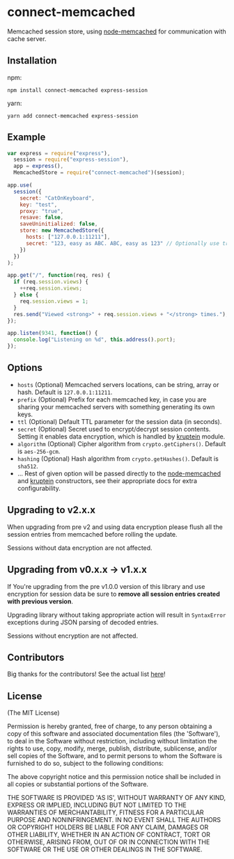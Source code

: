# connect-memcached

Memcached session store, using [node-memcached](http://github.com/3rd-Eden/node-memcached) for communication with cache server.

## Installation

npm:

```shell
npm install connect-memcached express-session
```

yarn:

```shell
yarn add connect-memcached express-session
```

## Example

```javascript
var express = require("express"),
  session = require("express-session"),
  app = express(),
  MemcachedStore = require("connect-memcached")(session);

app.use(
  session({
    secret: "CatOnKeyboard",
    key: "test",
    proxy: "true",
    resave: false,
    saveUninitialized: false,
    store: new MemcachedStore({
      hosts: ["127.0.0.1:11211"],
      secret: "123, easy as ABC. ABC, easy as 123" // Optionally use transparent encryption for memcached session data
    })
  })
);

app.get("/", function(req, res) {
  if (req.session.views) {
    ++req.session.views;
  } else {
    req.session.views = 1;
  }
  res.send("Viewed <strong>" + req.session.views + "</strong> times.");
});

app.listen(9341, function() {
  console.log("Listening on %d", this.address().port);
});
```

## Options

- `hosts` (Optional) Memcached servers locations, can be string, array or hash. Default is `127.0.0.1:11211`.
- `prefix` (Optional) Prefix for each memcached key, in case you are sharing your memcached servers with something generating its own keys.
- `ttl` (Optional) Default TTL parameter for the session data (in seconds).
- `secret` (Optional) Secret used to encrypt/decrypt session contents. Setting it enables data encryption, which is handled by [kruptein](https://github.com/jas-/kruptein) module.
- `algorithm` (Optional) Cipher algorithm from `crypto.getCiphers()`. Default is `aes-256-gcm`.
- `hashing` (Optional) Hash algorithm from `crypto.getHashes()`. Default is `sha512`.
- ... Rest of given option will be passed directly to the [node-memcached](http://github.com/3rd-Eden/node-memcached) and [kruptein](https://github.com/jas-/kruptein) constructors, see their appropriate docs for extra configurability.

## Upgrading to v2.x.x

When upgrading from pre v2 and using data encryption please flush all the session entries from memcached before rolling the update.

Sessions without data encryption are not affected.

## Upgrading from v0.x.x -> v1.x.x

If You're upgrading from the pre v1.0.0 version of this library and use encryption for session data be sure to **remove all session entries created with previous version**. 

Upgrading library without taking appropriate action will result in `SyntaxError` exceptions during JSON parsing of decoded entries. 

Sessions without encryption are not affected.

## Contributors

Big thanks for the contributors! See the actual list [here](https://github.com/balor/connect-memcached/graphs/contributors)!

## License

(The MIT License)

Permission is hereby granted, free of charge, to any person obtaining
a copy of this software and associated documentation files (the
'Software'), to deal in the Software without restriction, including
without limitation the rights to use, copy, modify, merge, publish,
distribute, sublicense, and/or sell copies of the Software, and to
permit persons to whom the Software is furnished to do so, subject to
the following conditions:

The above copyright notice and this permission notice shall be
included in all copies or substantial portions of the Software.

THE SOFTWARE IS PROVIDED 'AS IS', WITHOUT WARRANTY OF ANY KIND,
EXPRESS OR IMPLIED, INCLUDING BUT NOT LIMITED TO THE WARRANTIES OF
MERCHANTABILITY, FITNESS FOR A PARTICULAR PURPOSE AND NONINFRINGEMENT.
IN NO EVENT SHALL THE AUTHORS OR COPYRIGHT HOLDERS BE LIABLE FOR ANY
CLAIM, DAMAGES OR OTHER LIABILITY, WHETHER IN AN ACTION OF CONTRACT,
TORT OR OTHERWISE, ARISING FROM, OUT OF OR IN CONNECTION WITH THE
SOFTWARE OR THE USE OR OTHER DEALINGS IN THE SOFTWARE.
